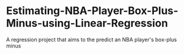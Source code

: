 # Estimating-NBA-Player-Box-Plus-Minus-using-Linear-Regression
A regression project that aims to the predict an NBA player's box-plus minus

